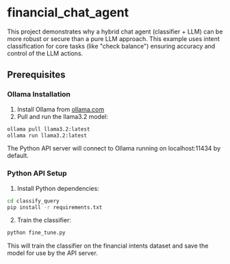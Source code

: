 # financial_chat_agent

This project demonstrates why a hybrid chat agent (classifier + LLM) can be more robust or secure than a pure LLM approach. This example uses intent classification for core tasks (like "check balance") ensuring accuracy and control of the LLM actions.

## Prerequisites

### Ollama Installation

1. Install Ollama from [ollama.com](https://ollama.com)
2. Pull and run the llama3.2 model:

```bash
ollama pull llama3.2:latest
ollama run llama3.2:latest
```

The Python API server will connect to Ollama running on localhost:11434 by default.

### Python API Setup

1. Install Python dependencies:
```bash
cd classify_query
pip install -r requirements.txt
```

2. Train the classifier:
```bash
python fine_tune.py
```

This will train the classifier on the financial intents dataset and save the model for use by the API server.
